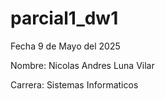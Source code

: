 # parcial1_dw1

Fecha 9 de Mayo del 2025

Nombre: Nicolas Andres Luna Vilar

Carrera: Sistemas Informaticos
